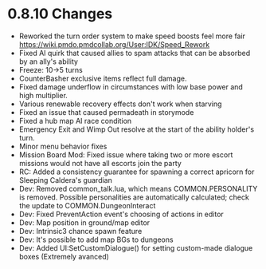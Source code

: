 # 0.8.10 Changes #

* Reworked the turn order system to make speed boosts feel more fair https://wiki.pmdo.pmdcollab.org/User:IDK/Speed_Rework
* Fixed AI quirk that caused allies to spam attacks that can be absorbed by an ally's ability
* Freeze: 10->5 turns
* CounterBasher exclusive items reflect full damage.
* Fixed damage underflow in circumstances with low base power and high multiplier.
* Various renewable recovery effects don't work when starving
* Fixed an issue that caused permadeath in storymode
* Fixed a hub map AI race condition
* Emergency Exit and Wimp Out resolve at the start of the ability holder's turn.
* Minor menu behavior fixes
* Mission Board Mod: Fixed issue where taking two or more escort missions would not have all escorts join the party
* RC: Added a consistency guarantee for spawning a correct apricorn for Sleeping Caldera's guardian
* Dev: Removed common_talk.lua, which means COMMON.PERSONALITY is removed.  Possible personalities are automatically calculated; check the update to COMMON.DungeonInteract
* Dev: Fixed PreventAction event's choosing of actions in editor
* Dev: Map position in ground/map editor
* Dev: Intrinsic3 chance spawn feature
* Dev: It's possible to add map BGs to dungeons
* Dev: Added UI:SetCustomDialogue() for setting custom-made dialogue boxes (Extremely avanced)